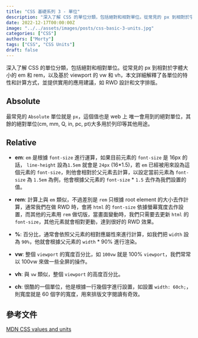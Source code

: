 ```yaml
---
title: "CSS 基礎系列 3 - 單位"
description: "深入了解 CSS 的單位分類，包括絕對和相對單位。從常見的 px 到相對於字體大小的 em 和 rem，以及基於 viewport 的 vw 和 vh，本文詳細解釋了各單位的特性和計算方式，並提供實用的應用建議，如 RWD 設計和文字排版。"
date: 2022-12-17T00:00:00Z
image: "../../assets/images/posts/css-basic-3-units.jpg"
categories: ["CSS"]
authors: ["Morty"]
tags: ["CSS", "CSS Units"]
draft: false
---
```


深入了解 CSS 的單位分類，包括絕對和相對單位。從常見的 px 到相對於字體大小的 em 和 rem，以及基於 viewport 的 vw 和 vh，本文詳細解釋了各單位的特性和計算方式，並提供實用的應用建議，如 RWD 設計和文字排版。

## Absolute

最常見的 `Absolute` 單位就是 `px`，這個值也是 web 上 唯一會用到的絕對單位，其餘的絕對單位(cm, mm, Q, in, pc, pt)大多用於列印等其他用途。

## Relative

- **em**: `em` 是根據 `font-size` 進行運算，如果目前元素的 `font-size` 是 16px 的話， `line-height` 設為`1.5em` 就會是 `24px` (16*1.5)，若 `em` 已經被用來設為這個元素的 `font-size`，則他會相對於父元素去計算，以設定當前元素為 `font-size` 為 `1.5em` 為例，他會根據父元素的 `font-size` * `1.5` 去作為我們設置的值。

- **rem**: 計算上與 `em` 類似，不過差別是 `rem` 只根據 root element 的大小去作計算，通常我們在做 RWD 時，會將 `html` 的 `font-size` 依據螢幕寬度去作設置，而其他的元素用 `rem` 做切版，當畫面變動時，我們只需要去更新 `html` 的 `font-size`，其他元素就會相對更動，達到很好的 RWD 效果。

- **%**: 百分比，通常會依照父元素的相對應屬性來進行計算，如我們把 `width` 設為 `90%`，他就會根據父元素的 `width` \* 90% 進行渲染。

- **vw**: 整個 `viewport` 的寬度百分比，如 `100vw` 就是 100% `viewport`，我們常常以 100vw 來做一些全屏的操作。

- **vh**: 與 `vw` 類似，整個 `viewport` 的高度百分比。

- **ch**: 很酷的一個單位，他是根據一行幾個字進行設置，如設置 `width: 60ch;`，則寬度就是 60 個字的寬度，用來排版文字閱讀有奇效。

## 參考文件

[MDN CSS values and units](https://developer.mozilla.org/en-US/docs/Learn/CSS/Building_blocks/Values_and_units#lengths)
